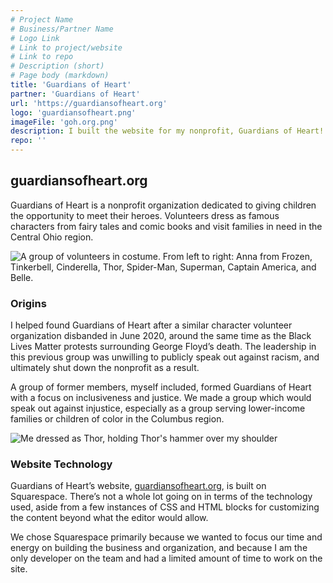 ```yaml
---
# Project Name
# Business/Partner Name
# Logo Link
# Link to project/website
# Link to repo
# Description (short)
# Page body (markdown)
title: 'Guardians of Heart'
partner: 'Guardians of Heart'
url: 'https://guardiansofheart.org'
logo: 'guardiansofheart.png'
imageFile: 'goh.org.png'
description: I built the website for my nonprofit, Guardians of Heart!
repo: ''
---
```


## guardiansofheart.org

Guardians of Heart is a nonprofit organization dedicated to giving children the opportunity to meet their heroes. Volunteers dress as famous characters from fairy tales and comic books and visit families in need in the Central Ohio region.

![A group of volunteers in costume. From left to right: Anna from Frozen, Tinkerbell, Cinderella, Thor, Spider-Man, Superman, Captain America, and Belle.](https://luke-shafer-web-design.mo.cloudinary.net/projects/assets/guardiansofheart-groupphoto.jpg?tx=w_500)

### Origins

I helped found Guardians of Heart after a similar character volunteer organization disbanded in June 2020, around the same time as the Black Lives Matter protests surrounding George Floyd’s death. The leadership in this previous group was unwilling to publicly speak out against racism, and ultimately shut down the nonprofit as a result.

A group of former members, myself included, formed Guardians of Heart with a focus on inclusiveness and justice. We made a group which would speak out against injustice, especially as a group serving lower-income families or children of color in the Columbus region.

![Me dressed as Thor, holding Thor's hammer over my shoulder](https://luke-shafer-web-design.mo.cloudinary.net/projects/assets/guardiansofheart-thor.jpg?tx=w_500)

### Website Technology

Guardians of Heart’s website, [guardiansofheart.org](https://www.guardiansofheart.org/), is built on Squarespace. There’s not a whole lot going on in terms of the technology used, aside from a few instances of CSS and HTML blocks for customizing the content beyond what the editor would allow.

We chose Squarespace primarily because we wanted to focus our time and energy on building the business and organization, and because I am the only developer on the team and had a limited amount of time to work on the site.
